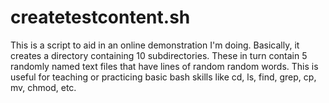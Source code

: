 # createtestcontent.sh

This is a script to aid in an online demonstration I'm doing. Basically, it creates a directory containing 10 subdirectories. These in turn contain 5 randomly named text files that have lines of random random words. This is useful for teaching or practicing basic bash skills like cd, ls, find, grep, cp, mv, chmod, etc. 
